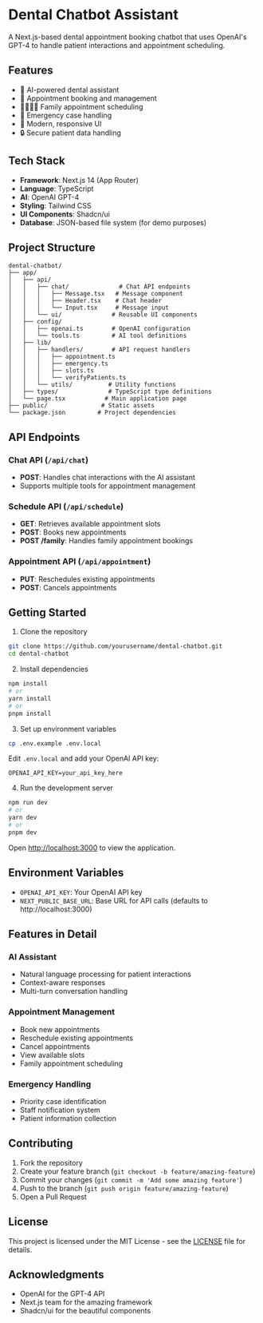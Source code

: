 # Dental Chatbot Assistant

A Next.js-based dental appointment booking chatbot that uses OpenAI's GPT-4 to handle patient interactions and appointment scheduling.

## Features

- 🤖 AI-powered dental assistant
- 📅 Appointment booking and management
- 👨‍👩‍👧‍👦 Family appointment scheduling
- 🚨 Emergency case handling
- 📱 Modern, responsive UI
- 🔒 Secure patient data handling

## Tech Stack

- **Framework**: Next.js 14 (App Router)
- **Language**: TypeScript
- **AI**: OpenAI GPT-4
- **Styling**: Tailwind CSS
- **UI Components**: Shadcn/ui
- **Database**: JSON-based file system (for demo purposes)

## Project Structure

```
dental-chatbot/
├── app/
│   ├── api/
│   │   ├── chat/              # Chat API endpoints
│   │   │   ├── Message.tsx   # Message component
│   │   │   ├── Header.tsx    # Chat header
│   │   │   └── Input.tsx     # Message input
│   │   └── ui/              # Reusable UI components
│   ├── config/
│   │   ├── openai.ts        # OpenAI configuration
│   │   └── tools.ts         # AI tool definitions
│   ├── lib/
│   │   ├── handlers/        # API request handlers
│   │   │   ├── appointment.ts
│   │   │   ├── emergency.ts
│   │   │   ├── slots.ts
│   │   │   └── verifyPatients.ts
│   │   └── utils/          # Utility functions
│   ├── types/              # TypeScript type definitions
│   └── page.tsx           # Main application page
├── public/               # Static assets
└── package.json         # Project dependencies
```

## API Endpoints

### Chat API (`/api/chat`)
- **POST**: Handles chat interactions with the AI assistant
- Supports multiple tools for appointment management

### Schedule API (`/api/schedule`)
- **GET**: Retrieves available appointment slots
- **POST**: Books new appointments
- **POST /family**: Handles family appointment bookings

### Appointment API (`/api/appointment`)
- **PUT**: Reschedules existing appointments
- **POST**: Cancels appointments

## Getting Started

1. Clone the repository
```bash
git clone https://github.com/yourusername/dental-chatbot.git
cd dental-chatbot
```

2. Install dependencies
```bash
npm install
# or
yarn install
# or
pnpm install
```

3. Set up environment variables
```bash
cp .env.example .env.local
```
Edit `.env.local` and add your OpenAI API key:
```
OPENAI_API_KEY=your_api_key_here
```

4. Run the development server
```bash
npm run dev
# or
yarn dev
# or
pnpm dev
```

Open [http://localhost:3000](http://localhost:3000) to view the application.

## Environment Variables

- `OPENAI_API_KEY`: Your OpenAI API key
- `NEXT_PUBLIC_BASE_URL`: Base URL for API calls (defaults to http://localhost:3000)

## Features in Detail

### AI Assistant
- Natural language processing for patient interactions
- Context-aware responses
- Multi-turn conversation handling

### Appointment Management
- Book new appointments
- Reschedule existing appointments
- Cancel appointments
- View available slots
- Family appointment scheduling

### Emergency Handling
- Priority case identification
- Staff notification system
- Patient information collection

## Contributing

1. Fork the repository
2. Create your feature branch (`git checkout -b feature/amazing-feature`)
3. Commit your changes (`git commit -m 'Add some amazing feature'`)
4. Push to the branch (`git push origin feature/amazing-feature`)
5. Open a Pull Request

## License

This project is licensed under the MIT License - see the [LICENSE](LICENSE) file for details.

## Acknowledgments

- OpenAI for the GPT-4 API
- Next.js team for the amazing framework
- Shadcn/ui for the beautiful components
